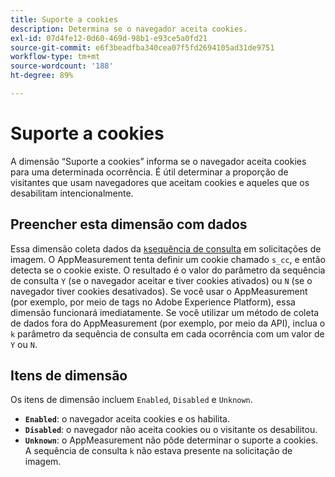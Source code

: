 ```yaml
---
title: Suporte a cookies
description: Determina se o navegador aceita cookies.
exl-id: 07d4fe12-0d60-469d-98b1-e93ce5a0fd21
source-git-commit: e6f3beadfba340cea07f5fd2694105ad31de9751
workflow-type: tm+mt
source-wordcount: '188'
ht-degree: 89%

---
```


# Suporte a cookies

A dimensão “Suporte a cookies” informa se o navegador aceita cookies para uma determinada ocorrência. É útil determinar a proporção de visitantes que usam navegadores que aceitam cookies e aqueles que os desabilitam intencionalmente.

## Preencher esta dimensão com dados

Essa dimensão coleta dados da [`k`sequência de consulta](/help/implement/validate/query-parameters.md) em solicitações de imagem. O AppMeasurement tenta definir um cookie chamado `s_cc`, e então detecta se o cookie existe. O resultado é o valor do parâmetro da sequência de consulta `Y` (se o navegador aceitar e tiver cookies ativados) ou `N` (se o navegador tiver cookies desativados). Se você usar o AppMeasurement (por exemplo, por meio de tags no Adobe Experience Platform), essa dimensão funcionará imediatamente. Se você utilizar um método de coleta de dados fora do AppMeasurement (por exemplo, por meio da API), inclua o `k` parâmetro da sequência de consulta em cada ocorrência com um valor de `Y` ou `N`.

## Itens de dimensão

Os itens de dimensão incluem `Enabled`, `Disabled` e `Unknown`.

* **`Enabled`**: o navegador aceita cookies e os habilita.
* **`Disabled`**: o navegador não aceita cookies ou o visitante os desabilitou.
* **`Unknown`**: o AppMeasurement não pôde determinar o suporte a cookies. A sequência de consulta `k` não estava presente na solicitação de imagem.
